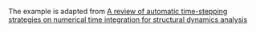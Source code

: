 The example is adapted from [A review of automatic time-stepping strategies on numerical time integration for structural dynamics analysis](http://dx.doi.org/10.1016/j.engstruct.2014.08.016)
